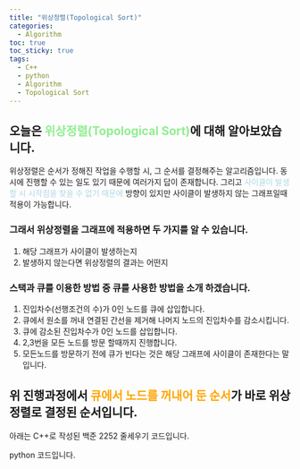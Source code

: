 ```yaml
---
title: "위상정렬(Topological Sort)"
categories:
  - Algorithm
toc: true
toc_sticky: true
tags:
  - C++
  - python
  - Algorithm
  - Topological Sort
---
```


## 오늘은 <span style="color:lightgreen">위상정렬(Topological Sort)</span>에 대해 알아보았습니다.

위상정렬은 순서가 정해진 작업을 수행할 시, 그 순서를 결정해주는 알고리즘입니다. 
동시에 진행할 수 있는 일도 있기 때문에 여러가지 답이 존재합니다. 그리고 <span style="color:lightblue">사이클이 발생할 시  시작점을 찾을 수 없기 때문에</span> 방향이 있지만 사이클이 발생하지 않는 그래프일때 적용이 가능합니다.


### 그래서 위상정렬을 그래프에 적용하면 두 가지를 알 수 있습니다.
1. 해당 그래프가 사이클이 발생하는지
3. 발생하지 않는다면 위상정렬의 결과는 어떤지


### 스택과 큐를 이용한 방법 중 큐를 사용한 방법을 소개 하겠습니다.
1. 진입차수(선행조건의 수)가 0인 노드를 큐에 삽입합니다.
2. 큐에서 원소를 꺼내 연결된 간선을 제거해 나머지 노드의 진입차수를 감소시킵니다.
3. 큐에 감소된 진입차수가 0인 노드를 삽입합니다. 
4. 2,3번을 모든 노드를 방문 할때까지 진행합니다.
5. 모든노드를 방문하기 전에 큐가 빈다는 것은 해당 그래프에 사이클이 존재한다는 말입니다.


## 위 진행과정에서 <span style="color:orange">큐에서 노드를 꺼내어 둔 순서</span>가 바로 위상정렬로 결정된 순서입니다.


아래는 C++로 작성된 백준 2252 줄세우기 코드입니다. 


<script src="https://gist.github.com/voka/bba8fec818e1dcf8c30995ef08112c66.js"></script>


python 코드입니다.


<script src="https://gist.github.com/voka/30aa161ac2bc76847031f6fef974434b.js"></script>